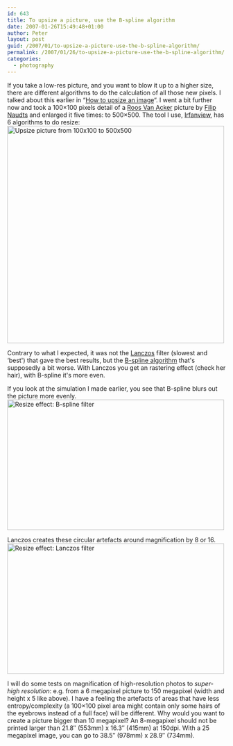 ```yaml
---
id: 643
title: To upsize a picture, use the B-spline algorithm
date: 2007-01-26T15:49:48+01:00
author: Peter
layout: post
guid: /2007/01/to-upsize-a-picture-use-the-b-spline-algorithm/
permalink: /2007/01/26/to-upsize-a-picture-use-the-b-spline-algorithm/
categories:
  - photography
---
```

If you take a low-res picture, and you want to blow it up to a higher size, there are different algorithms to do the calculation of all those new pixels. I talked about this earlier in &#8220;[How to upsize an image](/2006/08/how-to-upsize-an-image/)&#8220;. I went a bit further now and took a 100&#215;100 pixels detail of a [Roos Van Acker](http://www.filipnaudts.be/htmlsite/roos1.html) picture by [Filip Naudts](http://www.filipnaudts.be/) and enlarged it five times: to 500&#215;500. The tool I use, [Irfanview](http://www.irfanview.com), has 6 algorithms to do resize:  
[<img src="http://farm1.static.flickr.com/98/369851351_8038586d89_b.jpg" width="500" alt="Upsize picture from 100x100 to 500x500" />](http://www.flickr.com/photo_zoom.gne?id=369851351&size=o)

Contrary to what I expected, it was not the [Lanczos](http://en.wikipedia.org/wiki/Lanczos_algorithm) filter (slowest and &#8216;best') that gave the best results, but the [B-spline algorithm](http://en.wikipedia.org/wiki/Spline_interpolation) that's supposedly a bit worse. With Lanczos you get an rastering effect (check her hair), with B-spline it's more even.  
<!--more-->

  
If you look at the simulation I made earlier, you see that B-spline blurs out the picture more evenly.  
[<img  src="http://farm1.static.flickr.com/74/221089355_7ace4954a5.jpg" width="500" height="300" alt="Resize effect: B-spline filter" />](http://www.flickr.com/photos/pforret/221089355/ "Photo Sharing")

Lanczos creates these circular artefacts around magnification by 8 or 16.  
[<img  src="http://farm1.static.flickr.com/97/221084713_e33c3b7bb6.jpg" width="500" height="300" alt="Resize effect: Lanczos filter" />](http://www.flickr.com/photos/pforret/221084713/ "Photo Sharing")

I will do some tests on magnification of high-resolution photos to _super-high resolution_: e.g. from a 6 megapixel picture to 150 megapixel (width and height x 5 like above). I have a feeling the artefacts of areas that have less entropy/complexity (a 100&#215;100 pixel area might contain only some hairs of the eyebrows instead of a full face) will be different. Why would you want to create a picture bigger than 10 megapixel? An 8-megapixel should not be printed larger than 21.8&#8243; (553mm) x 16.3&#8243; (415mm) at 150dpi. With a 25 megapixel image, you can go to 38.5&#8243; (978mm) x 28.9&#8243; (734mm).
